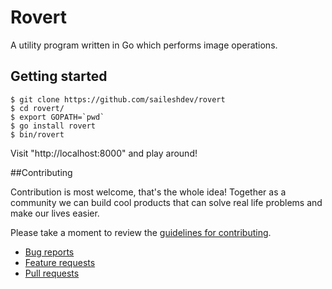 # Rovert

A utility program written in Go which performs image operations.


## Getting started

```
$ git clone https://github.com/saileshdev/rovert
$ cd rovert/
$ export GOPATH=`pwd` 
$ go install rovert
$ bin/rovert
```

Visit "http://localhost:8000" and play around!


##Contributing

Contribution is most welcome, that's the whole idea! Together as a community we can build cool products that can solve real life problems and make our lives easier.

Please take a moment to review the [guidelines for contributing](CONTRIBUTING.md).

* [Bug reports](CONTRIBUTING.md#bugs)
* [Feature requests](CONTRIBUTING.md#features)
* [Pull requests](CONTRIBUTING.md#pull-requests)
